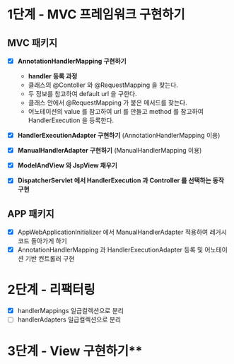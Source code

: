 # 1단계 - MVC 프레임워크 구현하기

## MVC 패키지

- [x] **AnnotationHandlerMapping 구현하기**
    - **handler 등록 과정**
    - 클래스의 @Contoller 와 @RequestMapping 을 찾는다.
    - 두 정보를 참고하여 default url 을 구한다.
    - 클래스 안에서 @RequestMapping 가 붙은 메서드를 찾는다.
    - 어노테이션의 value 를 참고하여 url 를 만들고 method 를 참고하여 HandlerExecution 을 등록한다.
- [x] **HandlerExecutionAdapter 구현하기** (AnnotationHandlerMapping 이용)
- [x] **ManualHandlerAdapter 구현하기** (ManualHandlerMapping 이용)
- [x] **ModelAndView 와 JspView 채우기**
- [x] **DispatcherServlet 에서 HandlerExecution 과 Controller 를 선택하는 동작 구현**


## APP 패키지
- [x] AppWebApplicationInitializer 에서 ManualHandlerAdapter 적용하여 레거시 코드 돌아가게 하기
- [x] AnnotationHandlerMapping 과 HandlerExecutionAdapter 등록 및 어노테이션 기반 컨트롤러 구현

# 2단계 - 리팩터링
- [x] handlerMappings 일급컬렉션으로 분리
- [ ] handlerAdapters 일급컬렉션으로 분리

# 3단계 - View 구현하기**

